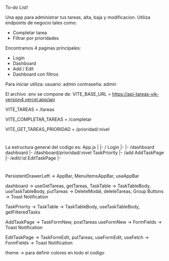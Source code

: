To-do List!

Una app para administrar tus tareas, alta, baja y modificacion.
Utiliza endpoints de negocio tales como:
- Completar tarea
- Filtrar por prioridades

Encontramos 4 paginas principales:
- Login
- Dashboard
- Add / Edit
- Dashboard con filtros

Para iniciar utiliza:
usuario: admin
contraseña: admin

El archivo .env se compone de:
VITE_BASE_URL = https://api-tareas-vik-version4.vercel.app/api

VITE_TAREAS = /tareas

VITE_COMPLETAR_TAREAS = /completar

VITE_GET_TAREAS_PRIORIDAD = /prioridad/:nivel
#
#
#
La estructura general del codigo es:
App.js
|
|- /                            Login
|-                              <PersistentDrawerLeft>
|- /dashboard                   dashboard
|- /dashboard/prioridad/:nivel  TaskPriority
|- /add                         AddTaskPage
|- /edit/:id                    EditTaskPage
|-                              </PersistentDrawerLeft>

#
PersistentDrawerLeft -> AppBar, MenuItemsAppBar, useAppBar

dashboard -> useGetTareas, getTareas, TaskTable -> TaskTableBody, useTaskTableBody, putTareas ->  DeleteModal, deleteTareas, Group Buttons -> Toast Notification

TaskPriority -> TaskTable -> TaskTableBody, useTaskTableBody, getFilteredTasks

AddTaskPage -> TaskFormNew, postTareas useFormNew -> FormFields -> Toast Notification

EditTaskPage -> TaskFormEdit, putTareas, useFormEdit, useFetch -> FormFields -> Toast Notification

theme -> para definir colores en todo el codigo
